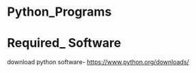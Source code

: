 # Python_Programs

# Required_ Software
download python software- https://www.python.org/downloads/
